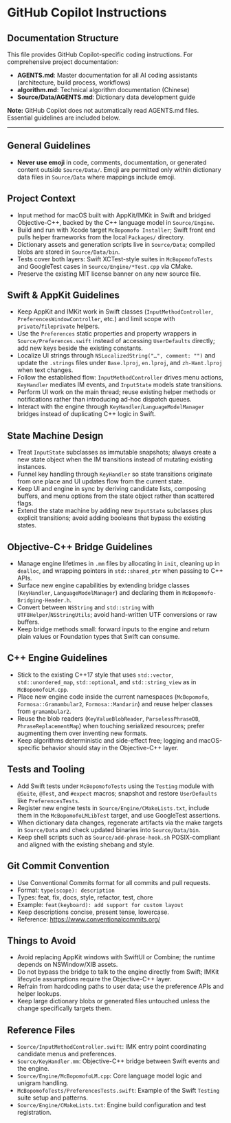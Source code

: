 # GitHub Copilot Instructions

## Documentation Structure

This file provides GitHub Copilot-specific coding instructions. For comprehensive project documentation:

- **AGENTS.md**: Master documentation for all AI coding assistants (architecture, build process, workflows)
- **algorithm.md**: Technical algorithm documentation (Chinese)
- **Source/Data/AGENTS.md**: Dictionary data development guide

**Note:** GitHub Copilot does not automatically read AGENTS.md files. Essential guidelines are included below.

---

## General Guidelines

- **Never use emoji** in code, comments, documentation, or generated content outside `Source/Data/`. Emoji are permitted only within dictionary data files in `Source/Data` where mappings include emoji.

## Project Context
- Input method for macOS built with AppKit/IMKit in Swift and bridged Objective-C++, backed by the C++ language model in `Source/Engine`.
- Build and run with Xcode target `McBopomofo Installer`; Swift front end pulls helper frameworks from the local `Packages/` directory.
- Dictionary assets and generation scripts live in `Source/Data`; compiled blobs are stored in `Source/Data/bin`.
- Tests cover both layers: Swift XCTest-style suites in `McBopomofoTests` and GoogleTest cases in `Source/Engine/*Test.cpp` via CMake.
- Preserve the existing MIT license banner on any new source file.

## Swift & AppKit Guidelines
- Keep AppKit and IMKit work in Swift classes (`InputMethodController`, `PreferencesWindowController`, etc.) and limit scope with `private`/`fileprivate` helpers.
- Use the `Preferences` static properties and property wrappers in `Source/Preferences.swift` instead of accessing `UserDefaults` directly; add new keys beside the existing constants.
- Localize UI strings through `NSLocalizedString("…", comment: "")` and update the `.strings` files under `Base.lproj`, `en.lproj`, and `zh-Hant.lproj` when text changes.
- Follow the established flow: `InputMethodController` drives menu actions, `KeyHandler` mediates IM events, and `InputState` models state transitions.
- Perform UI work on the main thread; reuse existing helper methods or notifications rather than introducing ad-hoc dispatch queues.
- Interact with the engine through `KeyHandler`/`LanguageModelManager` bridges instead of duplicating C++ logic in Swift.

## State Machine Design
- Treat `InputState` subclasses as immutable snapshots; always create a new state object when the IM transitions instead of mutating existing instances.
- Funnel key handling through `KeyHandler` so state transitions originate from one place and UI updates flow from the current state.
- Keep UI and engine in sync by deriving candidate lists, composing buffers, and menu options from the state object rather than scattered flags.
- Extend the state machine by adding new `InputState` subclasses plus explicit transitions; avoid adding booleans that bypass the existing states.

## Objective-C++ Bridge Guidelines
- Manage engine lifetimes in `.mm` files by allocating in `init`, cleaning up in `dealloc`, and wrapping pointers in `std::shared_ptr` when passing to C++ APIs.
- Surface new engine capabilities by extending bridge classes (`KeyHandler`, `LanguageModelManager`) and declaring them in `McBopomofo-Bridging-Header.h`.
- Convert between `NSString` and `std::string` with `UTF8Helper`/`NSStringUtils`; avoid hand-written UTF conversions or raw buffers.
- Keep bridge methods small: forward inputs to the engine and return plain values or Foundation types that Swift can consume.

## C++ Engine Guidelines
- Stick to the existing C++17 style that uses `std::vector`, `std::unordered_map`, `std::optional`, and `std::string_view` as in `McBopomofoLM.cpp`.
- Place new engine code inside the current namespaces (`McBopomofo`, `Formosa::Gramambular2`, `Formosa::Mandarin`) and reuse helper classes from `gramambular2`.
- Reuse the blob readers (`KeyValueBlobReader`, `ParselessPhraseDB`, `PhraseReplacementMap`) when touching serialized resources; prefer augmenting them over inventing new formats.
- Keep algorithms deterministic and side-effect free; logging and macOS-specific behavior should stay in the Objective-C++ layer.

## Tests and Tooling
- Add Swift tests under `McBopomofoTests` using the `Testing` module with `@Suite`, `@Test`, and `#expect` macros; snapshot and restore `UserDefaults` like `PreferencesTests`.
- Register new engine tests in `Source/Engine/CMakeLists.txt`, include them in the `McBopomofoLMLibTest` target, and use GoogleTest assertions.
- When dictionary data changes, regenerate artifacts via the make targets in `Source/Data` and check updated binaries into `Source/Data/bin`.
- Keep shell scripts such as `Source/add-phrase-hook.sh` POSIX-compliant and aligned with the existing shebang and style.

## Git Commit Convention

- Use Conventional Commits format for all commits and pull requests.
- Format: `type(scope): description`
- Types: feat, fix, docs, style, refactor, test, chore
- Example: `feat(keyboard): add support for custom layout`
- Keep descriptions concise, present tense, lowercase.
- Reference: https://www.conventionalcommits.org/

## Things to Avoid
- Avoid replacing AppKit windows with SwiftUI or Combine; the runtime depends on NSWindow/XIB assets.
- Do not bypass the bridge to talk to the engine directly from Swift; IMKit lifecycle assumptions require the Objective-C++ layer.
- Refrain from hardcoding paths to user data; use the preference APIs and helper lookups.
- Keep large dictionary blobs or generated files untouched unless the change specifically targets them.

## Reference Files
- `Source/InputMethodController.swift`: IMK entry point coordinating candidate menus and preferences.
- `Source/KeyHandler.mm`: Objective-C++ bridge between Swift events and the engine.
- `Source/Engine/McBopomofoLM.cpp`: Core language model logic and unigram handling.
- `McBopomofoTests/PreferencesTests.swift`: Example of the Swift `Testing` suite setup and patterns.
- `Source/Engine/CMakeLists.txt`: Engine build configuration and test registration.
